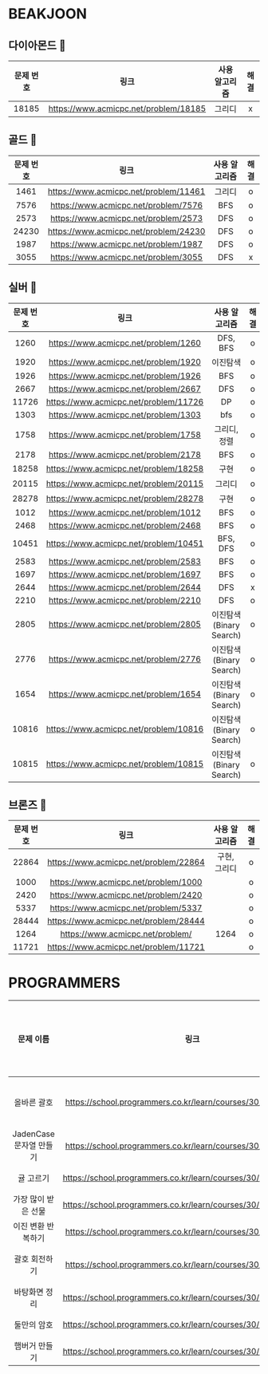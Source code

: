 # BEAKJOON
## 다이아몬드 💎
|문제 번호|링크|사용 알고리즘|해결|
|:--:|:--:|:--:|:--:|
|18185|https://www.acmicpc.net/problem/18185|그리디|x|

## 골드 🥇
|문제 번호|링크|사용 알고리즘|해결|
|:--:|:--:|:--:|:--:|
|1461|https://www.acmicpc.net/problem/11461|그리디|o|
|7576|https://www.acmicpc.net/problem/7576|BFS|o|
|2573|https://www.acmicpc.net/problem/2573|DFS|o|
|24230|https://www.acmicpc.net/problem/24230|DFS|o|
|1987|https://www.acmicpc.net/problem/1987|DFS|o|
|3055|https://www.acmicpc.net/problem/3055|DFS|x|

## 실버 🥈
|문제 번호|링크|사용 알고리즘|해결|
|:--:|:--:|:--:|:--:|
|1260|https://www.acmicpc.net/problem/1260|DFS, BFS|o|
|1920|https://www.acmicpc.net/problem/1920|이진탐색|o|
|1926|https://www.acmicpc.net/problem/1926|BFS|o|
|2667|https://www.acmicpc.net/problem/2667|DFS|o|
|11726|https://www.acmicpc.net/problem/11726|DP|o|
|1303|https://www.acmicpc.net/problem/1303|bfs|o|
|1758|https://www.acmicpc.net/problem/1758|그리디, 정렬|o|
|2178|https://www.acmicpc.net/problem/2178|BFS|o|
|18258|https://www.acmicpc.net/problem/18258|구현|o|
|20115|https://www.acmicpc.net/problem/20115|그리디|o|
|28278|https://www.acmicpc.net/problem/28278|구현|o|
|1012|https://www.acmicpc.net/problem/1012|BFS|o|
|2468|https://www.acmicpc.net/problem/2468|BFS|o|
|10451|https://www.acmicpc.net/problem/10451|BFS, DFS|o|
|2583|https://www.acmicpc.net/problem/2583|BFS|o|
|1697|https://www.acmicpc.net/problem/1697|BFS|o|
|2644|https://www.acmicpc.net/problem/2644|DFS|x|
|2210|https://www.acmicpc.net/problem/2210|DFS|o|
|2805|https://www.acmicpc.net/problem/2805|이진탐색(Binary Search)|o|
|2776|https://www.acmicpc.net/problem/2776|이진탐색(Binary Search)|o|
|1654|https://www.acmicpc.net/problem/1654|이진탐색(Binary Search)|o|
|10816|https://www.acmicpc.net/problem/10816|이진탐색(Binary Search)|o|
|10815|https://www.acmicpc.net/problem/10815|이진탐색(Binary Search)|o|

## 브론즈 🥉
|문제 번호|링크|사용 알고리즘|해결|
|:--:|:--:|:--:|:--:|
|22864|https://www.acmicpc.net/problem/22864|구현, 그리디|o|
|1000|https://www.acmicpc.net/problem/1000||o|
|2420|https://www.acmicpc.net/problem/2420||o|
|5337|https://www.acmicpc.net/problem/5337||o|
|28444|https://www.acmicpc.net/problem/28444||o|
|1264|https://www.acmicpc.net/problem/|1264|o|
|11721|https://www.acmicpc.net/problem/11721||o|


# PROGRAMMERS
|문제 이름|링크|사용 알고리즘|해결|
|:--:|:--:|:--:|:--:|
|올바른 괄호|https://school.programmers.co.kr/learn/courses/30/lessons/12909|구현, 스택|o|
|JadenCase 문자열 만들기|https://school.programmers.co.kr/learn/courses/30/lessons/12951|구현|o|
|귤 고르기|https://school.programmers.co.kr/learn/courses/30/lessons/138476|구현|o|
|가장 많이 받은 선물|https://school.programmers.co.kr/learn/courses/30/lessons/258712|구현|o|
|이진 변환 반복하기|https://school.programmers.co.kr/learn/courses/30/lessons/70129|구현|o|
|괄호 회전하기|https://school.programmers.co.kr/learn/courses/30/lessons/76502|구현, 큐|o|
|바탕화면 정리|https://school.programmers.co.kr/learn/courses/30/lessons/161990|구현|o|
|둘만의 암호|https://school.programmers.co.kr/learn/courses/30/lessons/155652|구현|o|
|햄버거 만들기|https://school.programmers.co.kr/learn/courses/30/lessons/133502|스택|o|

